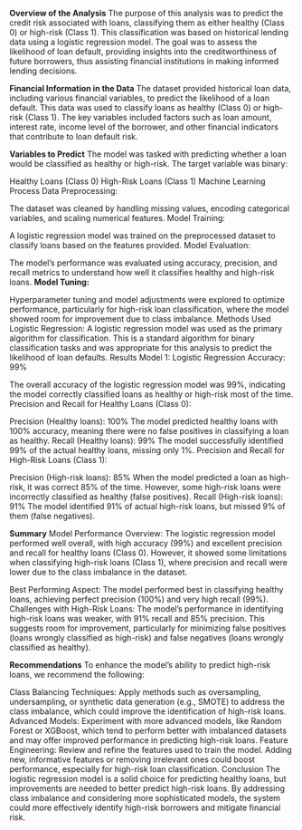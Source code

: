 **Overview of the Analysis**
The purpose of this analysis was to predict the credit risk associated with loans, classifying them as either healthy (Class 0) or high-risk (Class 1). This classification was based on historical lending data using a logistic regression model. The goal was to assess the likelihood of loan default, providing insights into the creditworthiness of future borrowers, thus assisting financial institutions in making informed lending decisions.

**Financial Information in the Data**
The dataset provided historical loan data, including various financial variables, to predict the likelihood of a loan default. This data was used to classify loans as healthy (Class 0) or high-risk (Class 1). The key variables included factors such as loan amount, interest rate, income level of the borrower, and other financial indicators that contribute to loan default risk.

**Variables to Predict**
The model was tasked with predicting whether a loan would be classified as healthy or high-risk. The target variable was binary:

Healthy Loans (Class 0)
High-Risk Loans (Class 1)
Machine Learning Process
Data Preprocessing:

The dataset was cleaned by handling missing values, encoding categorical variables, and scaling numerical features.
Model Training:

A logistic regression model was trained on the preprocessed dataset to classify loans based on the features provided.
Model Evaluation:

The model’s performance was evaluated using accuracy, precision, and recall metrics to understand how well it classifies healthy and high-risk loans.
**Model Tuning:**

Hyperparameter tuning and model adjustments were explored to optimize performance, particularly for high-risk loan classification, where the model showed room for improvement due to class imbalance.
Methods Used
Logistic Regression: A logistic regression model was used as the primary algorithm for classification. This is a standard algorithm for binary classification tasks and was appropriate for this analysis to predict the likelihood of loan defaults.
Results
Model 1: Logistic Regression
Accuracy: 99%

The overall accuracy of the logistic regression model was 99%, indicating the model correctly classified loans as healthy or high-risk most of the time.
Precision and Recall for Healthy Loans (Class 0):

Precision (Healthy loans): 100%
The model predicted healthy loans with 100% accuracy, meaning there were no false positives in classifying a loan as healthy.
Recall (Healthy loans): 99%
The model successfully identified 99% of the actual healthy loans, missing only 1%.
Precision and Recall for High-Risk Loans (Class 1):

Precision (High-risk loans): 85%
When the model predicted a loan as high-risk, it was correct 85% of the time. However, some high-risk loans were incorrectly classified as healthy (false positives).
Recall (High-risk loans): 91%
The model identified 91% of actual high-risk loans, but missed 9% of them (false negatives).

**Summary**
Model Performance Overview:
The logistic regression model performed well overall, with high accuracy (99%) and excellent precision and recall for healthy loans (Class 0). However, it showed some limitations when classifying high-risk loans (Class 1), where precision and recall were lower due to the class imbalance in the dataset.

Best Performing Aspect: The model performed best in classifying healthy loans, achieving perfect precision (100%) and very high recall (99%).
Challenges with High-Risk Loans: The model’s performance in identifying high-risk loans was weaker, with 91% recall and 85% precision. This suggests room for improvement, particularly for minimizing false positives (loans wrongly classified as high-risk) and false negatives (loans wrongly classified as healthy).

**Recommendations**
To enhance the model’s ability to predict high-risk loans, we recommend the following:

Class Balancing Techniques: Apply methods such as oversampling, undersampling, or synthetic data generation (e.g., SMOTE) to address the class imbalance, which could improve the identification of high-risk loans.
Advanced Models: Experiment with more advanced models, like Random Forest or XGBoost, which tend to perform better with imbalanced datasets and may offer improved performance in predicting high-risk loans.
Feature Engineering: Review and refine the features used to train the model. Adding new, informative features or removing irrelevant ones could boost performance, especially for high-risk loan classification.
Conclusion
The logistic regression model is a solid choice for predicting healthy loans, but improvements are needed to better predict high-risk loans. By addressing class imbalance and considering more sophisticated models, the system could more effectively identify high-risk borrowers and mitigate financial risk.
